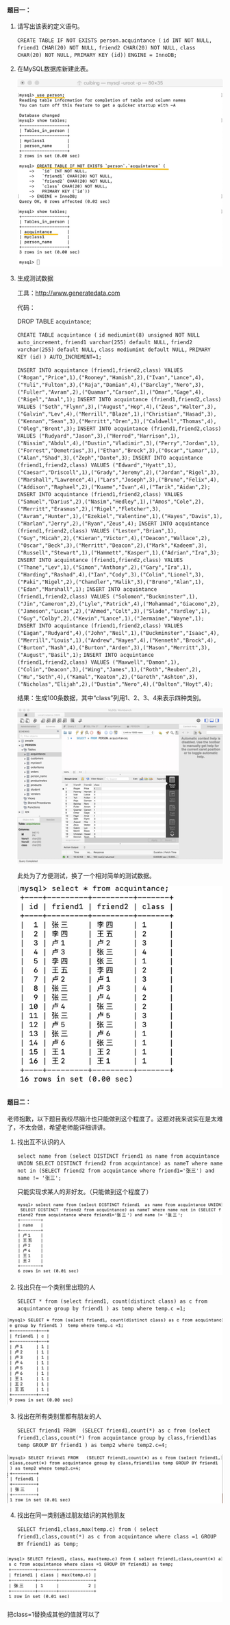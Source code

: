 #### 题目一：

1. 请写出该表的定义语句。

   `CREATE TABLE IF NOT EXISTS person.acquintance (`
     `id INT NOT NULL,`
     `friend1 CHAR(20) NOT NULL,`
     `friend2 CHAR(20) NOT NULL,`
     `class CHAR(20) NOT NULL,`
     `PRIMARY KEY (id))`
   `ENGINE = InnoDB;`

2. 在MySQL数据库新建此表。

   ![新建acquaintance](新建acquaintance.jpg)

3. 生成测试数据

   工具：http://www.generatedata.com

   代码：

   DROP TABLE `acquintance`;

   `CREATE TABLE acquintance (`
     `id mediumint(8) unsigned NOT NULL auto_increment,`
     `friend1 varchar(255) default NULL,`
     `friend2 varchar(255) default NULL,`
     `class mediumint default NULL,`
     `PRIMARY KEY (id)`
   `) AUTO_INCREMENT=1;`

   `INSERT INTO acquintance (friend1,friend2,class) VALUES ("Rogan","Price",1),("Rooney","Hamish",2),("Ivan","Lance",4),("Yuli","Fulton",3),("Raja","Damian",4),("Barclay","Nero",3),("Fuller","Avram",2),("Quamar","Carson",1),("Omar","Gage",4),("Rigel","Amal",1);`
   `INSERT INTO acquintance (friend1,friend2,class) VALUES ("Seth","Flynn",3),("August","Hop",4),("Zeus","Walter",3),("Galvin","Lev",4),("Merrill","Blaze",1),("Christian","Hasad",3),("Kennan","Sean",3),("Merritt","Oren",3),("Caldwell","Thomas",4),("Oleg","Brent",3);`
   `INSERT INTO acquintance (friend1,friend2,class) VALUES ("Rudyard","Jason",3),("Herrod","Harrison",1),("Nissim","Abdul",4),("Dustin","Vladimir",3),("Perry","Jordan",1),("Forrest","Demetrius",3),("Ethan","Brock",3),("Oscar","Lamar",1),("Alan","Shad",3),("Zeph","Dante",3);`
   `INSERT INTO acquintance (friend1,friend2,class) VALUES ("Edward","Hyatt",1),("Caesar","Driscoll",1),("Grady","Jeremy",2),("Jordan","Rigel",3),("Marshall","Lawrence",4),("Lars","Joseph",3),("Bruno","Felix",4),("Addison","Raphael",2),("Kuame","Ivan",4),("Tarik","Aidan",2);`
   `INSERT INTO acquintance (friend1,friend2,class) VALUES ("Samuel","Darius",2),("Nasim","Hedley",1),("Amos","Cole",2),("Merritt","Erasmus",2),("Rigel","Fletcher",3),("Avram","Hunter",1),("Ezekiel","Valentine",1),("Hayes","Davis",1),("Harlan","Jerry",2),("Ryan","Zeus",4);`
   `INSERT INTO acquintance (friend1,friend2,class) VALUES ("Lester","Brian",1),("Guy","Micah",2),("Kieran","Victor",4),("Deacon","Wallace",2),("Oscar","Beck",3),("Merritt","Deacon",2),("Mark","Kadeem",3),("Russell","Stewart",1),("Hammett","Kasper",1),("Adrian","Ira",3);`
   `INSERT INTO acquintance (friend1,friend2,class) VALUES ("Thane","Lev",1),("Simon","Anthony",2),("Gary","Ira",1),("Harding","Rashad",4),("Ian","Cody",3),("Colin","Lionel",3),("Paki","Nigel",2),("Chandler","Malik",3),("Bruno","Alan",1),("Edan","Marshall",1);`
   `INSERT INTO acquintance (friend1,friend2,class) VALUES ("Solomon","Buckminster",1),("Jin","Cameron",2),("Lyle","Patrick",4),("Mohammad","Giacomo",2),("Jameson","Lucas",2),("Ahmed","Colt",3),("Slade","Yardley",1),("Guy","Colby",2),("Kevin","Lance",1),("Jermaine","Wayne",1);`
   `INSERT INTO acquintance (friend1,friend2,class) VALUES ("Eagan","Rudyard",4),("John","Neil",1),("Buckminster","Isaac",4),("Merrill","Louis",1),("Andrew","Hayes",4),("Kenneth","Brock",4),("Burton","Nash",4),("Burton","Arden",3),("Mason","Merritt",3),("August","Basil",1);`
   `INSERT INTO acquintance (friend1,friend2,class) VALUES ("Maxwell","Damon",1),("Colin","Deacon",3),("Wing","James",1),("Roth","Reuben",2),("Hu","Seth",4),("Kamal","Keaton",2),("Gareth","Ashton",3),("Nicholas","Elijah",2),("Dustin","Nero",4),("Dalton","Hoyt",4);`

   结果：生成100条数据，其中“class”列用1、2、3、4来表示四种类别。

   ![测试数据](测试数据.jpg)

   此处为了方便测试，换了一个相对简单的测试数据。

   ![简单测试数据](简单测试数据.jpg)

#### 题目二：

老师抱歉，以下题目我绞尽脑汁也只能做到这个程度了。这题对我来说实在是太难了，不太会做，希望老师能详细讲讲。

1. 找出互不认识的人

   `select name from (select DISTINCT friend1 as name from acquintance UNION SELECT DISTINCT friend2 from acquintance) as nameT where name not in (SELECT friend2 from acquintance where friend1='张三') and name != '张三';`

   只能实现求某人的非好友。（只能做到这个程度了）

   ![求某人的非好友](求某人的非好友.jpg)

2. 找出只在一个类别里出现的人

   `SELECT * from (select friend1, count(distinct class) as c from acquintance group by friend1 ) as temp where temp.c =1;`

![只在一个类别里出现的人](只在一个类别里出现的人.jpg)

3. 找出在所有类别里都有朋友的人

   `SELECT friend1 FROM  (SELECT friend1,count(*) as c from (select friend1,class,count(*) from acquintance group by class,friend1)as temp GROUP BY friend1 ) as temp2 where temp2.c=4;`

![所有类别都有朋友](所有类别都有朋友.jpg)

4. 找出在同一类别通过朋友结识的其他朋友

   `SELECT friend1,class,max(temp.c) from ( select friend1,class,count(*) as c from acquintance where class =1 GROUP BY friend1) as temp;`

![通过朋友结识](通过朋友结识.jpg)

把class=1替换成其他的值就可以了